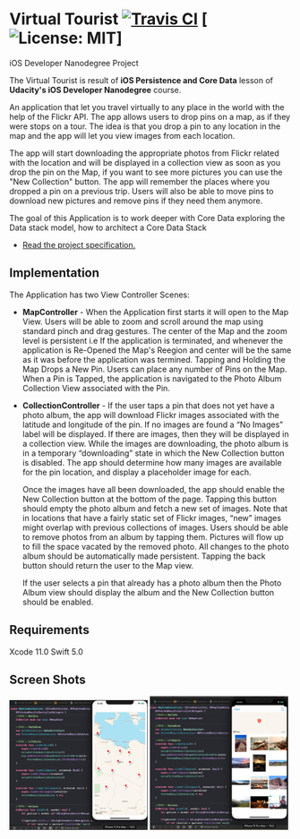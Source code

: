# Virtual Tourist [![Travis CI](https://travis-ci.org/emreozdil/virtual_tourist.svg?branch=master)](https://travis-ci.org/emreozdil/virtual_tourist/builds) [![License: MIT](https://img.shields.io/badge/License-MIT-green.svg)]
iOS Developer Nanodegree Project

The Virtual Tourist is result of **iOS Persistence and Core Data** lesson of **Udacity's iOS Developer Nanodegree** course.

An application that let you travel virtually to any place in the world with the help of the Flickr API. The app allows users to drop pins on a map, as if they were stops on a tour. The idea is that you drop a pin to any location in the map and the app will let you view images from each location. 

The app will start downloading the appropriate photos from Flickr related with the location and will be displayed in a collection view as soon as you drop the pin on the Map, if you want to see more pictures you can use the "New Collection" button. The app will remember the places where you dropped a pin on a previous trip. Users will also be able to move pins to download new pictures and remove pins if they need them anymore.

The goal of this Application is to work deeper with Core Data exploring the Data stack model, how to architect a Core Data Stack

- [Read the project specification.](https://docs.google.com/document/d/1j-UIi1jJGuNWKoEjEk09wwYf4ebefnwcVrUYbiHh1MI/pub?embedded=true)

## Implementation

The Application has two View Controller Scenes:

- **MapController** - When the Application first starts it will open to the Map View. Users will be able to zoom and scroll around the map using standard pinch and drag gestures. The center of the Map and the zoom level is persistent i.e If the application is terminated, and whenever the application is Re-Opened the Map's Reegion and center will be the same as it was before the application was termined. Tapping and Holding the Map Drops a New Pin. Users can place any number of Pins on the Map. When a Pin is Tapped, the application is navigated to the Photo Album Collection View associated with the Pin.

- **CollectionController** - If the user taps a pin that does not yet have a photo album, the app will download Flickr images associated with the latitude and longitude of the pin. If no images are found a “No Images” label will be displayed. If there are images, then they will be displayed in a collection view. While the images are downloading, the photo album is in a temporary “downloading” state in which the New Collection button is disabled. The app should determine how many images are available for the pin location, and display a placeholder image for each.

  Once the images have all been downloaded, the app should enable the New Collection button at the bottom of the page. Tapping  this button should empty the photo album and fetch a new set of images. Note that in locations that have a fairly static set of Flickr images, “new” images might overlap with previous collections of images. Users should be able to remove photos from an album by tapping them. Pictures will flow up to fill the space vacated by the removed photo. All changes to the photo album should be automatically made persistent. Tapping the back button should return the user to the Map view.

  If the user selects a pin that already has a photo album then the Photo Album view should display the album and the New Collection button should be enabled.
  
## Requirements

 Xcode 11.0
 Swift 5.0
 
## Screen Shots

 <img src="/ScreenShots/ScreenShot1.png" height="49%" width="49%"> <img src="/ScreenShots/ScreenShot2.png" height="49%" width="49%">

